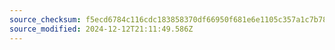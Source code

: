 ```yaml
---
source_checksum: f5ecd6784c116cdc183858370df66950f681e6e1105c357a1c7b78590e4a4769
source_modified: 2024-12-12T21:11:49.586Z
---
```


